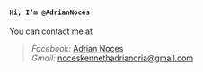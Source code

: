 #### `Hi, I’m @AdrianNoces`

You can contact me at
>_Facebook:_ [Adrian Noces](https://www.facebook.com/Usernameadriannoces)  
>_Gmail:_ noceskennethadrianoria@gmail.com

